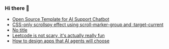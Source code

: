### Hi there 👋

<!-- daily.dev BOOKMARKS:START -->
- [Open Source Template for AI Support Chatbot](https://app.daily.dev/posts/Avj6CaHRR?utm_source=rss&utm_medium=bookmarks&utm_campaign=PnGboN99PhXCxFrWGGg2C)
- [CSS-only scrollspy effect using scroll-marker-group and :target-current](https://app.daily.dev/posts/urF6r4U4M?utm_source=rss&utm_medium=bookmarks&utm_campaign=PnGboN99PhXCxFrWGGg2C)
- [No title](https://app.daily.dev/posts/mMX2nGrM0?utm_source=rss&utm_medium=bookmarks&utm_campaign=PnGboN99PhXCxFrWGGg2C)
- [Leetcode is not scary, it&#39;s actually really fun](https://app.daily.dev/posts/ohi9YOwgN?utm_source=rss&utm_medium=bookmarks&utm_campaign=PnGboN99PhXCxFrWGGg2C)
- [How to design apps that AI agents will choose](https://app.daily.dev/posts/xTjJJfgaH?utm_source=rss&utm_medium=bookmarks&utm_campaign=PnGboN99PhXCxFrWGGg2C)
<!-- daily.dev BOOKMARKS:END -->

<!--
**dinesh4monto/dinesh4monto** is a ✨ _special_ ✨ repository because its `README.md` (this file) appears on your GitHub profile.

Here are some ideas to get you started:

- 🔭 I’m currently working on ...
- 🌱 I’m currently learning ...
- 👯 I’m looking to collaborate on ...
- 🤔 I’m looking for help with ...
- 💬 Ask me about ...
- 📫 How to reach me: ...
- 😄 Pronouns: ...
- ⚡ Fun fact: ...
-->
